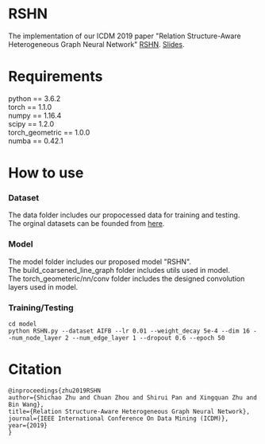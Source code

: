 # RSHN
The implementation of our ICDM 2019 paper "Relation Structure-Aware Heterogeneous Graph Neural Network" [RSHN](https://www.researchgate.net/publication/337473241_Relation_Structure-Aware_Heterogeneous_Graph_Neural_Network). [Slides](http://ddl.escience.cn/f/UW3L).

# Requirements
python == 3.6.2<br>
torch == 1.1.0<br>
numpy == 1.16.4<br>
scipy == 1.2.0<br>
torch_geometric == 1.0.0<br>
numba == 0.42.1

# How to use
  ### Dataset
  The data folder includes our propocessed data for training and testing. <br>
  The orginal datasets can be founded from [here](https://s3.us-east-2.amazonaws.com/dgl.ai/dataset).

  ### Model
  The model folder includes our proposed model "RSHN".<br>
  The build_coarsened_line_graph folder includes utils used in model.<br>
  The torch_geometeric/nn/conv folder includes the designed convolution layers used in model. 
  
  ### Training/Testing
  ```
  cd model
  python RSHN.py --dataset AIFB --lr 0.01 --weight_decay 5e-4 --dim 16 --num_node_layer 2 --num_edge_layer 1 --dropout 0.6 --epoch 50
  ```
  
  
# Citation
```
@inproceedings{zhu2019RSHN
author={Shichao Zhu and Chuan Zhou and Shirui Pan and Xingquan Zhu and Bin Wang},
title={Relation Structure-Aware Heterogeneous Graph Neural Network},
journal={IEEE International Conference On Data Mining (ICDM)},
year={2019}
}
```
